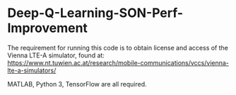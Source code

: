 # Deep-Q-Learning-SON-Perf-Improvement

The requirement for running this code is to obtain license and access of the Vienna LTE-A simulator, found at: https://www.nt.tuwien.ac.at/research/mobile-communications/vccs/vienna-lte-a-simulators/

MATLAB, Python 3, TensorFlow are all required.
